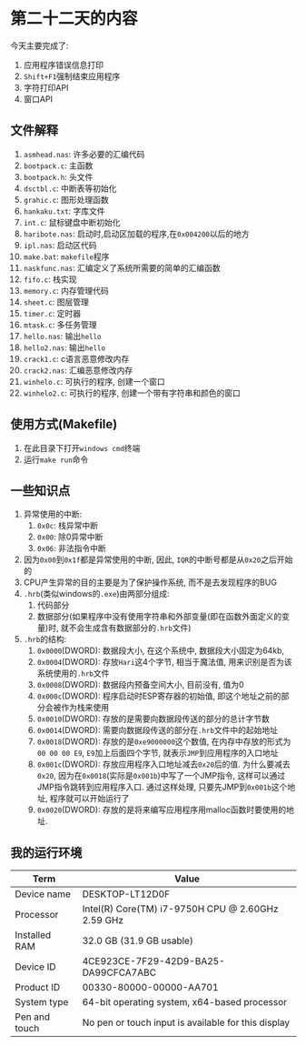 # 第二十二天的内容

今天主要完成了:

1. 应用程序错误信息打印
2. `Shift+F1`强制结束应用程序
3. 字符打印API
4. 窗口API

## 文件解释

1. `asmhead.nas`: 许多必要的汇编代码
2. `bootpack.c`: 主函数
3. `bootpack.h`: 头文件
4. `dsctbl.c`: 中断表等初始化
5. `grahic.c`: 图形处理函数
6. `hankaku.txt`: 字库文件
7. `int.c`: 鼠标键盘中断初始化
8. `haribote.nas`: 启动时,启动区加载的程序,在`0x004200`以后的地方
9. `ipl.nas`: 启动区代码
10. `make.bat`: `makefile`程序
11. `naskfunc.nas`: 汇编定义了系统所需要的简单的汇编函数
12. `fifo.c`: 栈实现
13. `memory.c`: 内存管理代码
14. `sheet.c`: 图层管理
15. `timer.c`: 定时器
16. `mtask.c`: 多任务管理
17. `hello.nas`: 输出`hello`
18. `hello2.nas`: 输出`hello`
19. `crack1.c`:  c语言恶意修改内存
20. `crack2.nas`:  汇编恶意修改内存
21. `winhelo.c`: 可执行的程序, 创建一个窗口
22. `winhelo2.c`: 可执行的程序, 创建一个带有字符串和颜色的窗口



## 使用方式(Makefile)

1. 在此目录下打开`windows cmd`终端
2. 运行`make run`命令

## 一些知识点

1.  异常使用的中断:
    1.  `0x0c`: 栈异常中断
    2.  `0x00`: 除0异常中断
    3.  `0x06`: 非法指令中断
2.  因为`0x00`到`0x1f`都是异常使用的中断, 因此, `IQR`的中断号都是从`0x20`之后开始的
3.  CPU产生异常的目的主要是为了保护操作系统, 而不是去发现程序的BUG
4.  `.hrb`(类似windows的`.exe`)由两部分组成:
    1.  代码部分
    2.  数据部分(如果程序中没有使用字符串和外部变量(即在函数外面定义的变量)时, 就不会生成含有数据部分的`.hrb`文件)
5.  `.hrb`的结构:
    1.  `0x0000`(DWORD): 数据段大小, 在这个系统中, 数据段大小固定为64kb,
    2.  `0x0004`(DWORD): 存放`Hari`这4个字节, 相当于魔法值, 用来识别是否为该系统使用的`.hrb`文件
    3.  `0x0008`(DWORD): 数据段内预备空间大小, 目前没有, 值为0
    4.  `0x000c`(DWORD): 程序启动时ESP寄存器的初始值, 即这个地址之前的部分会被作为栈来使用
    5.  `0x0010`(DWORD): 存放的是需要向数据段传送的部分的总计字节数
    6.  `0x0014`(DWORD): 需要向数据段传送的部分在`.hrb`文件中的起始地址
    7.  `0x0018`(DWORD): 存放的是`0xe9000000`这个数值, 在内存中存放的形式为`00 00 00 E9`, `E9`加上后面四个字节, 就表示`JMP`到应用程序的入口地址
    8.  `0x001c`(DWORD): 存放应用程序入口地址减去`0x20`后的值.  为什么要减去`0x20`, 因为在`0x0018`(实际是`0x001b`)中写了一个JMP指令, 这样可以通过JMP指令跳转到应用程序入口. 通过这样处理, 只要先JMP到`0x001b`这个地址, 程序就可以开始运行了
    9.  `0x0020`(DWORD): 存放的是将来编写应用程序用malloc函数时要使用的地址.



## 我的运行环境


|Term|Value|
|-|-|
|Device name|DESKTOP-LT12D0F|
|Processor|Intel(R) Core(TM) i7-9750H CPU @ 2.60GHz   2.59 GHz|
|Installed RAM|32.0 GB (31.9 GB usable)|
|Device ID|4CE923CE-7F29-42D9-BA25-DA99CFCA7ABC|
|Product ID|00330-80000-00000-AA701|
|System type|64-bit operating system, x64-based processor|
|Pen and touch|No pen or touch input is available for this display|